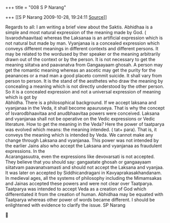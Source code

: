 +++
title = "008 S P Narang"

+++
[[S P Narang	2009-10-28, 19:24:11 [Source](https://groups.google.com/g/bvparishat/c/eP1WQkb_zck)]]



Regards to all: I am writing a brief view about the Saktis. Abhidhaa is a simple and most natural expression of the meaning made by God. ( Isvarodvhaavitaa) whereas the Laksanaa is an artificial expression which is not natural but made by man. Vyanjanaa is a concealed expression which conveys different meanings in different contexts and different persons. It may be related to the wordused by ther speaker or the meaning arbitrarily drawn out of the context or by the person. It is not necessary to get the meaning siitatva and paavanatva from Gangaayaam ghosah. A person may get the romantic meaning whereas an ascetic may get the purity for the peanances or a mad man a good placeto commit
suicide. It shall vary from person to person. It is the stand of the aesthetes who draw the meaning by concealing a meaning which is not directly understood by the other person. So it is a concealed expression and not a universal expression of meaning which is got by  
Abhidha. There is a philosophical background. If we accept laksana and vyanjanaa in the Veda, it shall become apauruseya. That is why the concept of Isvarodbhaavitaa and anudbhaavitaa powers were conceived. Laksana and vyanjanaa shall not be operative on the Vedic expressions or Vedic literature. How to get the meaning in the Veda? Here the power of taatparya was evolved which means: the meaning intended. ( tat+ para). That is, it conveys the meaning which is intended by Veda. We cannot make any change through Laksana and vyanjanaa. This power was not intended by the earlier Jains also who accept the Laksana and vyanjanaa as fraudulent expressions. In the  
Acarangasuutra, even the expressions like devovarsati is not accepted. They believe that you should say: gangaatate ghosah or gangaayaam siitatvam paavanatvamasti and should not accept the Laksana and vyanjaa. It was later on accepted by Siddhicandragani in Kavyaprakasakhandanam. In medieval ages, all the systems of philosophy including the Mimamsakas and Jainas accepted these powers and were not clear over Taatparya. Taatparya was intended to accept Veda as a creation of God which differentiated it from the creation of human. Abhidhaa may be equated with Taatparya whereas other power of words became different. I should be enlightened with evidence to clarify the issue. SP Narang  



